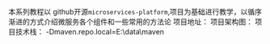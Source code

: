 本系列教程以 github开源`microservices-platform`,项目为基础进行教学，以循序渐进的方式介绍微服务各个组件和一些常用的方法论
项目地址：
项目架构图：
项目技术栈：
 -Dmaven.repo.local=E:\data\maven